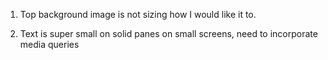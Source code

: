 
1) Top background image is not sizing how I would like it to.  

2) Text is super small on solid panes on small screens, need to incorporate media queries 
